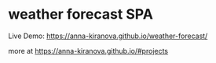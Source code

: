# weather forecast SPA

Live Demo: https://anna-kiranova.github.io/weather-forecast/ 

more at https://anna-kiranova.github.io/#projects
